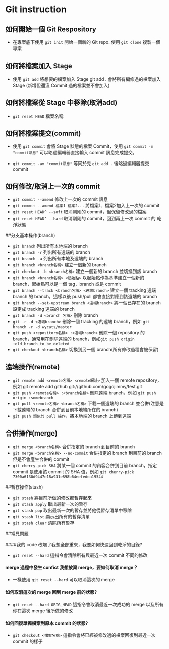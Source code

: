 # Git instruction
## 如何開始一個 Git Respository

- 在專案底下使用 `git init` 開始一個新的 Git repo.
使用 `git clone` 複製一個專案

## 如何將檔案加入 Stage

- 使用 `git add` 將想要的檔案加入 Stage
git add . 會將所有編修過的檔案加入 Stage (新增但還沒 Commit 過的檔案並不會加入)

## 如何將檔案從 Stage 中移除(取消add)

- `git reset HEAD` 檔案名稱

## 如何將檔案提交(commit)

- 使用 `git commit` 會將 Stage 狀態的檔案 Commit，使用
`git commit -m "commit訊息"` 可以略過編輯器直接輸入 commit 訊息完成提交。

- `git commit -am "commit訊息"` 等同於先 `git add .` 後略過編輯器提交 commit

## 如何修改/取消上一次的 commit

- `git commit --amend` 修改上一次的 commit 訊息
- `git commit --amend 檔案1 檔案2...` 將檔案1、檔案2加入上一次的 commit
- `git reset HEAD^ --soft` 取消剛剛的 commit，但保留修改過的檔案
- `git reset HEAD^ --hard` 取消剛剛的 commit，回到再上一次 commit 的 乾淨狀態

##分支基本操作(branch)

- `git branch` 列出所有本地端的 branch
- `git branch -r` 列出所有遠端的 branch
- `git branch -a` 列出所有本地及遠端的 branch
- `git branch <branch名稱>` 建立一個新的 branch
- `git checkout -b <branch名稱>` 建立一個新的 branch 並切換到該 branch
- `git branch <branch名稱> <起始點>` 以起始點作為基準建立一個新的 branch，起始點可以是一個 tag，branch 或是 commit
- `git branch --track <branch名稱> <遠端branch>` 建立一個 tracking 遠端 branch 的 branch，這樣以後 push/pull 都會直接對應到該遠端的 branch
- `git branch --set-upstream branch <遠端branch>` 將一個已存在的 branch 設定成 tracking 遠端的 branch
- `git branch -d <branch 名稱>` 刪除 branch
- `git -r -d <遠端branch>` 刪除一個 tracking 的遠端 branch，例如 `git branch -r -d wycats/master`
- `git push <repository名稱> :<遠端branch>` 刪除一個 repository 的 branch，通常用在刪除遠端的 branch，例如`git push origin :old_branch_to_be_deleted`
- `git checkout <branch名稱>` 切換到另一個 branch(所有修改過程會被保留)

## 遠端操作(remote)

- `git remote add <remote名稱> <remote網址>` 加入一個 remote repository，例如 git remote add github git://github.com/gogojimmy/test.git
- `git push <remote名稱> :<branch名稱>` 刪除遠端 branch，例如 `git push origin :somebranch`
- `git pull <remote名稱> <branch名稱>` 下載一個遠端的 branch 並合併(注意是下載遠端的 branch 合併到目前本地端所在的 branch)
- `git push 類似於 pull 操作`，將本地端的 branch 上傳到遠端

## 合併操作(merge)

- `git merge <branch名稱>` 合併指定的 branch 到目前的 branch
- `git merge <branch名稱> --no-commit` 合併指定的 branch 到目前的 branch 但是不會產生合併的 commit
- `git cherry-pick SHA` 將某一個 commit 的內容合併到目前 branch，指定 commit 是使用該 commit 的 SHA 值，例如 `git cherry-pick 7300a6130d9447e18a931e898b64eefedea19544`

##暫存操作(stash)

- `git stash` 將目前所做的修改都暫存起來
- `git stash apply` 取出最新一次的暫存
- `git stash pop` 取出最新一次的暫存並將他從暫存清單中移除
- `git stash list` 顯示出所有的暫存清單
- `git stash clear` 清除所有暫存

##常見問題

####我的 code 改爛了我想全部重來，我要如何快速回到乾淨的目錄?
- `git reset --hard` 這指令會清除所有與最近一次 commit 不同的修改

#### merge 過程中發生 confict 我想放棄 merge，要如何取消 merge？
- 一樣使用 `git reset --hard` 可以取消這次的 merge

#### 如何取消這次的 merge 回到 merge 前的狀態?
- `git reset --hard ORIG_HEAD` 這指令會取消最近一次成功的 merge 以及所有你在這次 merge 後所做的修改

#### 如何回復單獨檔案到原本 commit 的狀態?
- `git checkout <檔案名稱>` 這指令會將已經被修改過的檔案回復到最近一次 commit 的樣子